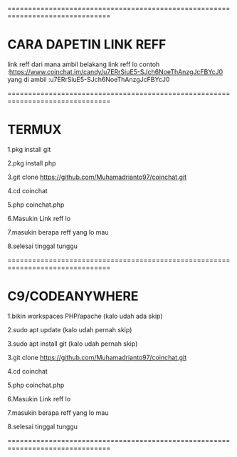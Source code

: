 ===============================================================================
# CARA DAPETIN LINK REFF

link reff dari mana ambil belakang link reff lo 
contoh :https://www.coinchat.im/candy/u7ERrSiuE5-SJch6NoeThAnzgJcFBYcJ0
yang di ambil :u7ERrSiuE5-SJch6NoeThAnzgJcFBYcJ0


===============================================================================

# TERMUX

1.pkg install git

2.pkg install php

3.git clone https://github.com/Muhamadrianto97/coinchat.git

4.cd coinchat

5.php coinchat.php

6.Masukin Link reff lo

7.masukin berapa reff yang lo mau

8.selesai tinggal tunggu

===============================================================================

# C9/CODEANYWHERE

1.bikin workspaces PHP/apache (kalo udah ada skip)

2.sudo apt update (kalo udah pernah skip)

3.sudo apt install git (kalo udah pernah skip)

3.git clone https://github.com/Muhamadrianto97/coinchat.git

4.cd coinchat

5.php coinchat.php

6.Masukin Link reff lo

7.masukin berapa reff yang lo mau

8.selesai tinggal tunggu

===============================================================================
